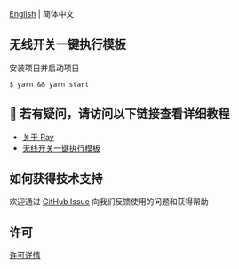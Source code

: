 [English](README.md) | 简体中文[](README_zh.md)

## 无线开关一键执行模板

安装项目并启动项目

```shell
$ yarn && yarn start
```

## :rocket: 若有疑问，请访问以下链接查看详细教程

- [关于 Ray](https://developer.tuya.com/cn/ray)
- [无线开关一键执行模板](https://developer.tuya.com/cn/miniapp-codelabs/codelabs/panel-wireless-tap-to-run)

## 如何获得技术支持

欢迎通过 [GitHub Issue](https://github.com/Tuya-Community/tuya-ray-demo/issues) 向我们反馈使用的问题和获得帮助

## 许可

[许可详情](LICENSE)
